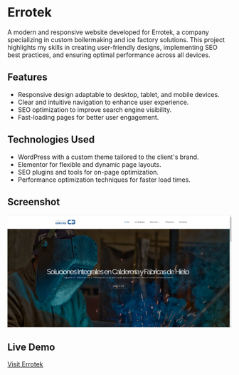 # Errotek

A modern and responsive website developed for Errotek, a company specializing in custom boilermaking and ice factory solutions. This project highlights my skills in creating user-friendly designs, implementing SEO best practices, and ensuring optimal performance across all devices.

## Features
- Responsive design adaptable to desktop, tablet, and mobile devices.
- Clear and intuitive navigation to enhance user experience.
- SEO optimization to improve search engine visibility.
- Fast-loading pages for better user engagement.

## Technologies Used
- WordPress with a custom theme tailored to the client's brand.
- Elementor for flexible and dynamic page layouts.
- SEO plugins and tools for on-page optimization.
- Performance optimization techniques for faster load times.

## Screenshot
![Homepage](homepage.png)

## Live Demo
[Visit Errotek](https://errotek.alcanalytics.com/)
